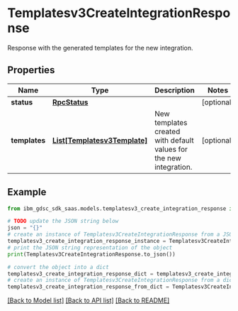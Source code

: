 # Templatesv3CreateIntegrationResponse

Response with the generated templates for the new integration.

## Properties

Name | Type | Description | Notes
------------ | ------------- | ------------- | -------------
**status** | [**RpcStatus**](RpcStatus.md) |  | [optional] 
**templates** | [**List[Templatesv3Template]**](Templatesv3Template.md) | New templates created with default values for the new integration. | [optional] 

## Example

```python
from ibm_gdsc_sdk_saas.models.templatesv3_create_integration_response import Templatesv3CreateIntegrationResponse

# TODO update the JSON string below
json = "{}"
# create an instance of Templatesv3CreateIntegrationResponse from a JSON string
templatesv3_create_integration_response_instance = Templatesv3CreateIntegrationResponse.from_json(json)
# print the JSON string representation of the object
print(Templatesv3CreateIntegrationResponse.to_json())

# convert the object into a dict
templatesv3_create_integration_response_dict = templatesv3_create_integration_response_instance.to_dict()
# create an instance of Templatesv3CreateIntegrationResponse from a dict
templatesv3_create_integration_response_from_dict = Templatesv3CreateIntegrationResponse.from_dict(templatesv3_create_integration_response_dict)
```
[[Back to Model list]](../README.md#documentation-for-models) [[Back to API list]](../README.md#documentation-for-api-endpoints) [[Back to README]](../README.md)


